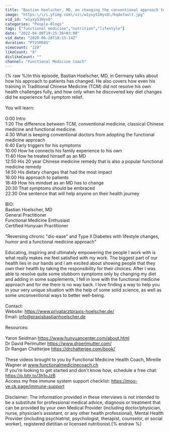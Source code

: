 ```yaml
---
title: "Bastian Hoelscher, MD, on changing the conventional approach to Type 2 Diabetes."
image: "https:\/\/i.ytimg.com\/vi\/w1yxyS1HysQ\/hqdefault.jpg"
vid_id: "w1yxyS1HysQ"
categories: "People-Blogs"
tags: ["functional medicine","nutrition","lifestyle"]
date: "2022-04-09T19:25:36+03:00"
vid_date: "2020-06-28T18:15:14Z"
duration: "PT25M58S"
viewcount: "228"
likeCount: "8"
dislikeCount: ""
channel: "Functional Medicine Coach"
---
```

{% raw %}In this episode, Bastian Hoelscher, MD, in Germany talks about how his approach to patients has changed. He also covers how even his training in Traditional Chinese Medicine (TCM) did not resolve his own health challenges fully, and how only when he discovered key diet changes did he experience full symptom relief.<br /><br />You will learn:<br /><br />0:00 Intro<br />1:20 The difference between TCM, conventional medicine, classical Chinese medicine and functional medicine.<br />4:30 What is keeping conventional doctors from adopting the functional medicine approach<br />6:40 Early triggers for his symptoms<br />10:00 How he connects his family experience to his own <br />11:40 How he treated himself as an MD<br />12:50 His 20 year Chinese medicine remedy that is also a popular functional medicine remedy<br />14:50 His dietary changes that had the most impact<br />16:00 His approach to patients<br />18:49 How his mindset as an MD has to change<br />20:30 That symptoms should be embraced<br />22:30 One sentence that will help anyone on their health journey<br /><br />BIO:<br />Bastian Hoelscher, MD<br />General Practitioner<br />Functional Medicine Enthusiast<br />Certified Hunyuan Practitioner<br /><br />&quot;Reversing chronic &quot;dis-ease&quot; and Type II Diabetes with lifestyle changes, humor and a functional medicine approach&quot;<br /><br />Educating, inspiring and ultimately empowering the people I work with is what really makes me feel satisfied with my work. The biggest part of our health lies in our hands and I am excited about showing people that they own their health by taking the responsibility for their choices. After I was able to resolve quite some stubborn symptoms only by changing my diet and adding in some supplements, I fell in love with the functional medicine approach and for me there is no way back. I love finding a way to help you in your very unique situation with the help of some solid science, as well as some unconventional ways to better well-being.<br /><br />Contact:<br />Website: <a rel="nofollow" target="blank" href="https://www.privatarztpraxis-hoelscher.de/">https://www.privatarztpraxis-hoelscher.de/</a><br />Email: info@praxisbastianhoelscher.de<br /><br />Resources:<br /><br />Yaron Seidman <a rel="nofollow" target="blank" href="https://www.hunyuancenter.com/about.html">https://www.hunyuancenter.com/about.html</a> <br />Dr David Perlmutter <a rel="nofollow" target="blank" href="https://www.drperlmutter.com/">https://www.drperlmutter.com/</a> <br />Dr Rangan Chatterjee <a rel="nofollow" target="blank" href="https://drchatterjee.com/book/">https://drchatterjee.com/book/</a><br /><br />These videos brought to you by Functional Medicine Health Coach, Mireille Wagner at www.functionalmedicinecoach.ch<br />If you're looking to get started and don't know how, schedule a free chat:<br /><a rel="nofollow" target="blank" href="https://p.bttr.to/3h1oJzB">https://p.bttr.to/3h1oJzB</a><br />Access my free immune system support checklist: <a rel="nofollow" target="blank" href="https://moo-ve.ck.page/immune-support">https://moo-ve.ck.page/immune-support</a><br /><br />Disclaimer: The information provided in these interviews is not intended to be a substitute for professional medical advice, diagnosis or treatment that can be provided by your own Medical Provider (including doctor/physician, nurse, physician’s assistant, or any other health professional), Mental Health Provider (including psychiatrist, psychologist, therapist, counselor, or social worker), registered dietitian or licensed nutritionist.{% endraw %}
